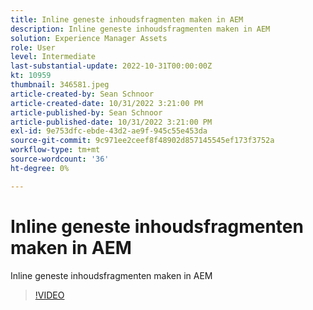 ```yaml
---
title: Inline geneste inhoudsfragmenten maken in AEM
description: Inline geneste inhoudsfragmenten maken in AEM
solution: Experience Manager Assets
role: User
level: Intermediate
last-substantial-update: 2022-10-31T00:00:00Z
kt: 10959
thumbnail: 346581.jpeg
article-created-by: Sean Schnoor
article-created-date: 10/31/2022 3:21:00 PM
article-published-by: Sean Schnoor
article-published-date: 10/31/2022 3:21:00 PM
exl-id: 9e753dfc-ebde-43d2-ae9f-945c55e453da
source-git-commit: 9c971ee2ceef8f48902d857145545ef173f3752a
workflow-type: tm+mt
source-wordcount: '36'
ht-degree: 0%

---
```


# Inline geneste inhoudsfragmenten maken in AEM

Inline geneste inhoudsfragmenten maken in AEM

>[!VIDEO](https://video.tv.adobe.com/v/346581/?quality=12&learn=on)
